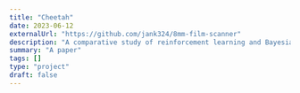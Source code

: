 ```yaml
---
title: "Cheetah"
date: 2023-06-12
externalUrl: "https://github.com/jank324/8mm-film-scanner"
description: "A comparative study of reinforcement learning and Bayesian optimisation for online continuous tuning"
summary: "A paper"
tags: []
type: "project"
draft: false
---
```

